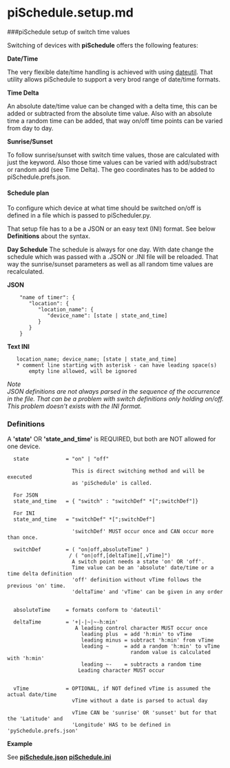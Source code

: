 piSchedule.setup.md
===========

###piSchedule setup of switch time values

   Switching of devices with __piSchedule__ offers the following features:


   __Date/Time__
   
   The very flexible date/time handling is achieved with using [dateutil](http://labix.org/python-dateutil/). That utility allows piSchedule to support a very brod range of date/time formats. 
   
   __Time Delta__
   
   An absolute date/time value can be changed with a delta time, this can be added or subtracted from the absolute time value. Also with an absolute time a random time can be added, that way on/off time points can be varied from day to day.
   
   
   __Sunrise/Sunset__
   
   To follow sunrise/sunset with switch time values, those are calculated with just the keyword. Also those time values can be varied with add/substract or random add (see Time Delta). The geo coordinates has to be added to piSchedule.prefs.json.
 

#### Schedule plan

To configure which device at what time should be switched on/off is defined in a file which is passed to piScheduler.py.

That setup file has to a be a JSON or an easy text (INI) format. See below **Definitions** about the syntax.

**Day Schedule**
The schedule is always for one day. With date change the schedule which was passed with a .JSON or .INI file will be reloaded. That way the sunrise/sunset parameters as well as all random time values are recalculated.

**JSON**
```
    "name of timer": {
       "location": {
          "location_name": {
             "device_name": [state | state_and_time]
          }
       }
    }

```
**Text INI**
```
   location_name; device_name; [state | state_and_time]
   * comment line starting with asterisk - can have leading space(s)
       empty line allowed, will be ignored
```
_*Note*_   
*JSON definitions are not always parsed in the sequence of the occurrence in the file. That can be a problem with switch definitions only holding on/off. This problem doesn't exists with the INI format.*


### Definitions

A **'state'** OR **'state_and_time'** is REQUIRED, but both are NOT allowed for one device.


      state            = "on" | "off"
                       
                         This is direct switching method and will be executed  
                         as 'piSchedule' is called.

      For JSON
      state_and_time   = { "switch" : "switchDef" *[";switchDef"]}

      For INI   
      state_and_time   = "switchDef" *[";switchDef"]

                         'switchDef' MUST occur once and CAN occur more than once.

      switchDef        = ( "on|off,absoluteTime" )
                        / ( "on|off,[deltaTime][,vTime]")
                         A switch point needs a state 'on' OR 'off'.
                         Time value can be an 'absolute' date/time or a time delta definition 
                         'off' definition without vTime follows the previous 'on' time.
                         'deltaTime' and 'vTime' can be given in any order


      absoluteTime     = formats conform to 'dateutil'

      deltaTime        = '+|-|~|~-h:min'
                          A leading control character MUST occur once
                            leading plus  = add 'h:min' to vTime
                            leading minus = subtract 'h:min' from vTime
                            leading ~     = add a random 'h:min' to vTime
                                            random value is calculated with 'h:min'
                            leading ~-    = subtracts a random time
                           Leading character MUST occur


      vTime            = OPTIONAL, if NOT defined vTime is assumed the actual date/time
                         vTime without a date is parsed to actual day

                         vTime CAN be 'sunrise' OR 'sunset' but for that the 'Latitude' and
                         'Longitude' HAS to be defined in 'pySchedule.prefs.json'


   
   __Example__
   
   See **[piSchedule.json](https://github.com/neandr/piScheduler/blob/master/piSchedule.json)** 
   **[piSchedule.ini](https://github.com/neandr/piScheduler/blob/master/piSchedule.ini)** 
